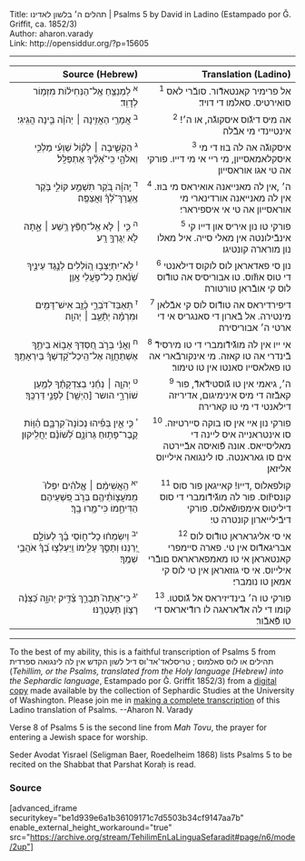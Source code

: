 <html>
<head></head>
<body>
Title: תהלים ה׳ בלשון לאדינו | Psalms 5 by David in Ladino (Estampado por Ǧ. Griffit, ca. 1852/3)<br />
Author: aharon.varady<br />
Link: http://opensiddur.org/?p=15605
<p />
<hr />

<table  class="copyright" style="margin-left: auto;margin-right: auto;" class="dragtable">
<thead><tr><th id="x" style="text-align: right;">Source (Hebrew)</th><th style="text-align: right;">Translation (Ladino)</th></tr></thead>
<tbody>
<tr><td style="vertical-align:top;">
<div class="liturgy" style="text-align: right;"><span lang="he">
<sup>א</sup>&nbsp;לַמְנַצֵּ֥חַ 
אֶֽל־הַנְּחִיל֗וֹת 
מִזְמ֥וֹר לְדָוִֽד׃
</span></div></td>

<td style="vertical-align:top;" width="53%">
<div class="ladino" style="text-align: right;"><span lang="he">
<sup>1</sup>&nbsp;אל פרימיר קאנטאדﬞור. 
סובﬞרי לאס סואירטיס. 
סאלמו די דויד׃
</span></div></td></tr>


<tr><td style="vertical-align:top;" width="46%">
<div class="liturgy" style="text-align: right;"><span lang="he">
<sup>ב</sup>&nbsp;אֲמָרַ֖י הַאֲזִ֥ינָה ׀ יְהוָ֗ה 
בִּ֣ינָה הֲגִֽיגִי׃
</span></div></td>

<td style="vertical-align:top;" width="53%">
<div class="ladino" style="text-align: right;"><span lang="he">
<sup>2</sup>&nbsp;אה מיס דיגﬞוס איסקוגﬞה, או ה׳! 
אינטיינדי מי אבﬞלה׃
</span></div></td></tr>


<tr><td style="vertical-align:top;" width="46%">
<div class="liturgy" style="text-align: right;"><span lang="he">
<sup>ג</sup>&nbsp;הַקְשִׁ֤יבָה ׀ לְק֬וֹל שַׁוְעִ֗י 
מַלְכִּ֥י וֵאלֹהָ֑י 
כִּֽי־אֵ֝לֶ֗יךָ אֶתְפַּלָּֽל׃
</span></div></td>

<td style="vertical-align:top;" width="53%">
<div class="ladino" style="text-align: right;"><span lang="he">
<sup>3</sup>&nbsp;איסקוגﬞה אה לה בוז די מי איסקלאמאסייון, 
מי ריי אי מי דייו. 
פורקי אה טי אגו אוראסייון׃
</span></div></td></tr>


<tr><td style="vertical-align:top;" width="46%">
<div class="liturgy" style="text-align: right;"><span lang="he">
<sup>ד</sup>&nbsp;יְֽהוָ֗ה בֹּ֭קֶר תִּשְׁמַ֣ע קוֹלִ֑י 
בֹּ֥קֶר אֶֽעֱרָךְ־לְ֝ךָ֗ וַאֲצַפֶּֽה׃
</span></div></td>

<td style="vertical-align:top;" width="53%">
<div class="ladino" style="text-align: right;"><span lang="he">
<sup>4</sup>&nbsp;ה׳ ,אין לה מאנייאנה אואיראס מי בוז. 
אין לה מאנייאנה אורדינארי מי אוראסייון אה טי אי איספירארי׃
</span></div></td></tr>


<tr><td style="vertical-align:top;" width="46%">
<div class="liturgy" style="text-align: right;"><span lang="he">
<sup>ה</sup>&nbsp;כִּ֤י ׀ לֹ֤א אֵֽל־חָפֵ֘ץ רֶ֥שַׁע ׀ אָ֑תָּה 
לֹ֖א יְגֻרְךָ֣ רָֽע׃
</span></div></td>

<td style="vertical-align:top;" width="53%">
<div class="ladino" style="text-align: right;"><span lang="he">
<sup>5</sup>&nbsp;פורקי טו נון איריס און דייו קי אינבﬞילונטה אין מאלי סייה. 
איל מאלו נון מורארה קונטיגו׃
</span></div></td></tr>


<tr><td style="vertical-align:top;" width="46%">
<div class="liturgy" style="text-align: right;"><span lang="he">
<sup>ו</sup>&nbsp;לֹֽא־יִתְיַצְּב֣וּ הֽ֭וֹלְלִים לְנֶ֣גֶד עֵינֶ֑יךָ 
שָׂ֝נֵ֗אתָ כָּל־פֹּ֥עֲלֵי אָֽוֶן׃
</span></div></td>

<td style="vertical-align:top;" width="53%">
<div class="ladino" style="text-align: right;"><span lang="he">
<sup>6</sup>&nbsp;נון סי פאדאראן לוס לוקוס דילאנטי די טוס אוזﬞוס. 
טו אבוריסיס אה טודﬞוס לוס קי אובﬞראן טורטורה׃
</span></div></td></tr>


<tr><td style="vertical-align:top;" width="46%">
<div class="liturgy" style="text-align: right;"><span lang="he">
<sup>ז</sup>&nbsp;תְּאַבֵּד֮ דֹּבְרֵ֪י 
כָ֫זָ֥ב אִישׁ־דָּמִ֥ים וּמִרְמָ֗ה יְתָ֘עֵ֥ב ׀ יְהוָֽה׃
</span></div></td>

<td style="vertical-align:top;" width="53%">
<div class="ladino" style="text-align: right;"><span lang="he">
<sup>7</sup>&nbsp;דיפירדיראס אה טודﬞוס לוס קי אבﬞלאן מינטירה. 
אל בﬞארון די סאנגריס אי די ארטי ה׳ אבוריסירה׃
</span></div></td></tr>


<tr><td style="vertical-align:top;" width="46%">
<div class="liturgy" style="text-align: right;"><span lang="he">
<sup>ח</sup>&nbsp;וַאֲנִ֗י בְּרֹ֣ב חַ֭סְדְּךָ אָב֣וֹא בֵיתֶ֑ךָ 
אֶשְׁתַּחֲוֶ֥ה אֶל־הֵֽיכַל־קָ֝דְשְׁךָ֗ בְּיִרְאָתֶֽךָ׃
</span></div></td>

<td style="vertical-align:top;" width="53%">
<div class="ladino" style="text-align: right;"><span lang="he">
<sup>8</sup>&nbsp;אי ייו אין לה מוגﬞידﬞומברי די טו מירסידﬞ בﬞינדרי אה טו קאזה. 
מי אינקורבﬞארי אה טו פאלאסייו סאנטו אין טו טימור׃
</span></div></td></tr>


<tr><td style="vertical-align:top;" width="46%">
<div class="liturgy" style="text-align: right;"><span lang="he">
<sup>ט</sup>&nbsp;יְהוָ֤ה ׀ נְחֵ֬נִי בְצִדְקָתֶ֗ךָ 
לְמַ֥עַן שׁוֹרְרָ֑י 
הושר [הַיְשַׁ֖ר] לְפָנַ֣י דַּרְכֶּֽךָ׃
</span></div></td>

<td style="vertical-align:top;" width="53%">
<div class="ladino" style="text-align: right;"><span lang="he">
<sup>9</sup>&nbsp;ה׳, גיאמי אין טו גﬞוסטידﬞאדﬞ, 
פור קאבﬞזה די מיס אינימיגום, 
אדיריזה דילאנטי די מי טו קארירה׃
</span></div></td></tr>


<tr><td style="vertical-align:top;" width="46%">
<div class="liturgy" style="text-align: right;"><span lang="he">
<sup>י</sup>&nbsp;כִּ֤י אֵ֪ין בְּפִ֡יהוּ 
נְכוֹנָה֮ קִרְבָּ֪ם 
הַ֫וּ֥וֹת קֶֽבֶר־פָּת֥וּחַ גְּרוֹנָ֑ם 
לְ֝שׁוֹנָ֗ם יַחֲלִֽיקוּן׃
</span></div></td>

<td style="vertical-align:top;" width="53%">
<div class="ladino" style="text-align: right;"><span lang="he">
<sup>10</sup>&nbsp;פורקי נון איי אין סו בוקה סיירטיזה. 
סו אינטראנייה איס ליינה די מאליסייאס. 
אונה פﬞואיסה אבﬞיירטה אים סו גאראנטה. 
סו לינגואה אילייוס אליזאן׃
</span></div></td></tr>


<tr><td style="vertical-align:top;" width="46%">
<div class="liturgy" style="text-align: right;"><span lang="he">
<sup>יא</sup>&nbsp;הַֽאֲשִׁימֵ֨ם ׀ אֱ&#x200d;ֽלֹהִ֗ים 
יִפְּלוּ֮ מִֽמֹּעֲצ֪וֹתֵ֫יהֶ֥ם 
בְּרֹ֣ב פִּ֭שְׁעֵיהֶם הַדִּיחֵ֑מוֹ 
כִּי־מָ֥רוּ בָֽךְ׃
</span></div></td>

<td style="vertical-align:top;" width="53%">
<div class="ladino" style="text-align: right;"><span lang="he">
<sup>11</sup>&nbsp;קולפאלוס ,דייו! 
קאייגאן פור סוס קונסיזﬞוס. 
פור לה מוגﬞידﬞומברי די סוס דיליטוס אימפושﬞאלוס. 
פורקי דיבﬞילייארון קונטרה טי׃
</span></div></td></tr>


<tr><td style="vertical-align:top;" width="46%">
<div class="liturgy" style="text-align: right;"><span lang="he">
<sup>יב</sup>&nbsp;וְיִשְׂמְח֨וּ כָל־ח֪וֹסֵי 
בָ֡ךְ לְעוֹלָ֣ם יְ֭רַנֵּנוּ וְתָסֵ֣ךְ עָלֵ֑ימוֹ 
וְֽיַעְלְצ֥וּ בְ֝ךָ֗ אֹהֲבֵ֥י שְׁמֶֽךָ׃
</span></div></td>

<td style="vertical-align:top;" width="53%">
<div class="ladino" style="text-align: right;"><span lang="he">
<sup>12</sup>&nbsp;אי סי אליגראראן טודﬞוס לוס אבריגאדﬞוס אין טי. 
פארה סיימפרי קאנטאראן אי טו מאמפאראראס םובﬞרי אילייוס. 
אי סי גוזאראן אין טי לוס קי אמאן טו נומברי׃
</span></div></td></tr>


<tr><td style="vertical-align:top;" width="46%">
<div class="liturgy" style="text-align: right;"><span lang="he">
<sup>יג</sup>&nbsp;כִּֽי־אַתָּה֮ תְּבָרֵ֪ךְ צַ֫דִּ֥יק יְהוָ֑ה 
כַּ֝צִּנָּ֗ה רָצ֥וֹן תַּעְטְרֶֽנּוּ׃
</span></div></td>

<td style="vertical-align:top;">
<div class="ladino" style="text-align: right;"><span lang="he">
<sup>13</sup>&nbsp;פורקי טו ה׳ בינדיזיראס אל גﬞוסטו. 
קומו די לה אדﬞאראגה לו רודﬞיאראס די טו פﬞאבﬞור׃
 </span></div></td>
</tr>
</tbody></table>

<hr />

To the best of my ability, this is a faithful transcription of Psalms 5 from תהילים או לוס סאלמוס ; טריסלאד'אד'וס דיל לשון הקדש אין לה לינגואה ספרדית (<em>Tehillim, or the Psalms, translated from the Holy language [Hebrew] into the Sephardic language</em>, Estampado por Ǧ. Griffit 1852/3) from a <a href="http://digitalcollections.lib.washington.edu/cdm/compoundobject/collection/p16786coll3/id/2453/rec/5">digital copy</a> made available by the collection of Sephardic Studies at the University of Washington. Please join me in <a href="https://he.wikisource.org/wiki/%D7%9E%D7%A4%D7%AA%D7%97:Tehilim,_o_los_Salmos,_trezladados_del_leshon_ha-%E1%B8%B3odesh_en_la_lingua_Sefaradit.pdf">making a complete transcription</a> of this Ladino translation of Psalms. --Aharon N. Varady

Verse 8 of Psalms 5 is the second line from <em>Mah Tovu</em>, the prayer for entering a Jewish space for worship.

Seder Avodat Yisrael (Seligman Baer, Roedelheim 1868) lists Psalms 5 to be recited on the Shabbat that Parshat Koraḥ is read.

<h3>Source</h3>

[advanced_iframe securitykey="be1d939e6a1b36109171c7d5503b34cf9147aa7b" enable_external_height_workaround="true" src="https://archive.org/stream/TehilimEnLaLinguaSefaradit#page/n6/mode/2up"]

</body>
</html>
